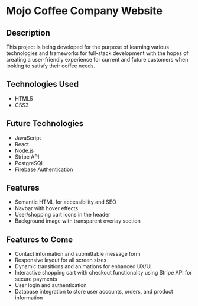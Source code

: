 # Mojo Coffee Company Website

## Description
This project is being developed for the purpose of learning various technologies and frameworks for full-stack development with the hopes of creating a user-friendly experience for current and future customers when looking to satisfy their coffee needs.

## Technologies Used
* HTML5
* CSS3

## Future Technologies
* JavaScript
* React
* Node.js
* Stripe API
* PostgreSQL
* Firebase Authentication

## Features
* Semantic HTML for accessibility and SEO
* Navbar with hover effects
* User/shopping cart icons in the header
* Background image with transparent overlay section

## Features to Come
* Contact information and submittable message form
* Responsive layout for all screen sizes
* Dynamic transitions and animations for enhanced UX/UI
* Interactive shopping cart with checkout functionality using Stripe API for secure payments
* User login and authentication
* Database integration to store user accounts, orders, and product information

